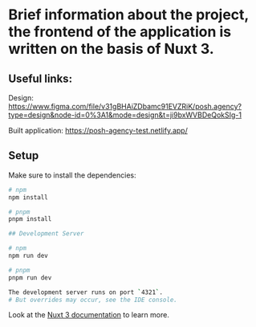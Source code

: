 # Brief information about the project, the frontend of the application is written on the basis of Nuxt 3.

## Useful links:

Design: https://www.figma.com/file/v31gBHAiZDbamc91EVZRiK/posh.agency?type=design&node-id=0%3A1&mode=design&t=ji9bxWVBDeQokSIg-1

Built application: https://posh-agency-test.netlify.app/



## Setup

Make sure to install the dependencies:

```bash
# npm
npm install

# pnpm
pnpm install

## Development Server

# npm
npm run dev

# pnpm
pnpm run dev

The development server runs on port `4321`.
# But overrides may occur, see the IDE console.
```

Look at the [Nuxt 3 documentation](https://nuxt.com/docs/getting-started/introduction) to learn more.

